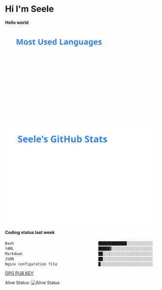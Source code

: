 <h1>Hi I'm Seele</h1>

<b>Hello world</b>

<img src='/assets/top-langs.svg' alt="Seele's github langs"> <img src='/assets/stats.svg' alt="Seele's github stats" >

<h4>Coding status last week </h4>

<!--START_SECTION:waka-->

```txt
Bash                                       █████████████░░░░░░░░░░░░   51.47 %
YAML                                       █████▓░░░░░░░░░░░░░░░░░░░   22.34 %
Markdown                                   ██░░░░░░░░░░░░░░░░░░░░░░░   07.82 %
JSON                                       ██░░░░░░░░░░░░░░░░░░░░░░░   07.45 %
Nginx configuration file                   █░░░░░░░░░░░░░░░░░░░░░░░░   04.20 %
```

<!--END_SECTION:waka-->

[GPG PUB KEY](https://keys.openpgp.org/vks/v1/by-fingerprint/3FCE91BF5B9666B55B67213C4C57B7824A5B6680)

Alive Status: ![Alive Status](https://hc.dvd.moe/badge/60bc779b-9835-415f-9cb9-15fd9d/ZsLaAAbE.svg)
